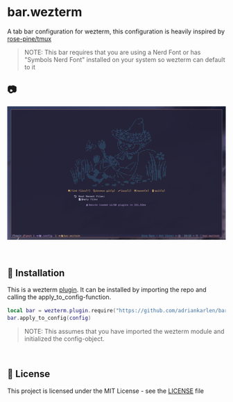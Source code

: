 # bar.wezterm

A tab bar configuration for wezterm, this configuration is heavily inspired by [rose-pine/tmux](https://github.com/rose-pine/tmux)

> NOTE: This bar requires that you are using a Nerd Font or has "Symbols Nerd Font" installed on your system so wezterm can default to it

## 📷

![image](https://raw.githubusercontent.com/adriankarlen/bar.wezterm/main/misc/preview.png)

&nbsp;

## 🚀 Installation

This is a wezterm [plugin](https://github.com/wez/wezterm/commit/e4ae8a844d8feaa43e1de34c5cc8b4f07ce525dd). It can be installed by importing the repo and calling the apply_to_config-function.

```lua
local bar = wezterm.plugin.require("https://github.com/adriankarlen/bar.wezterm")
bar.apply_to_config(config)
```

> NOTE: This assumes that you have imported the wezterm module and initialized the config-object.

&nbsp;

## 📜 License

This project is licensed under the MIT License - see the
[LICENSE](https://github.com/adriankarlen/bar.wezterm/blob/main/LICENSE) file
